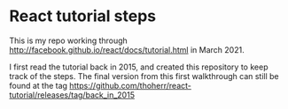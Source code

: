 React tutorial steps
====================

This is my repo working through http://facebook.github.io/react/docs/tutorial.html in March 2021.

I first read the tutorial back in 2015, and created this repository to keep track of the steps. The final version from this first walkthrough can still be found at the tag https://github.com/thoherr/react-tutorial/releases/tag/back_in_2015

